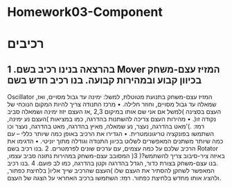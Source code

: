 # Homework03-Component
# רכיבים
## 1 .בהרצאה בנינו רכיב בשם Mover המזיז עצם-משחק בכיוון קבוע ובמהירות קבועה. בנו רכיב חדש בשם
Oscillator ,המזיז עצם-משחק בתנועת מטוטלת, למשל: ימינה עד גבול מסויים, ואז שמאלה עד גבול מסויים,
וחוזר חלילה.
• מרכז התנודה צריך להיות המקום הנוכחי של העצם בסצינה )למשל אם אני שם אותו במיקום 2,3 ,אז
העצם יזוז ימינה ושמאלה סביב נקודה זו(.
• מהירות העצם צריכה להשתנות בהדרגה, כמו במציאות )העצם נע ימינה, מאט בהדרגה, נעצר, נע
שמאלה, מאיץ בהדרגה, מאט בהדרגה, נעצר וכו'(. רמז: השתמשו בפונקציה טריגונומטרית.
• הגדירו את הרכיב באופן כמה שיותר כללי – עם כמה שיותר משתנים המאפשרים לשלוט בכיוון התנודה
וגודלה מתוך יוניטי.
• הדגימו את הרכיב שלכם על כמה עצמים, עם ערכים שונים לפרמטרים.
2 .בנו רכיב בשם Rotator ,המסובב עצם-משחק במהירות נתונה סביב עצמו )באיזה ציר-סיבוב צריך להשתמש?(
3 .בנו עצם-משחק בצורת כדור, הגדל בהדרגה וקטן בהדרגה, כמו לב פועם.
4 .בנו רכיב המאפשר לשחקן להסתיר את העצם שלו )העצם שהרכיב שייך אליו( בלחיצת כפתור, ולהציג אותו
מחדש בלחיצת כפתור. רמז: השתמשו ברכיב האחראי על הצגה של העצם. 
